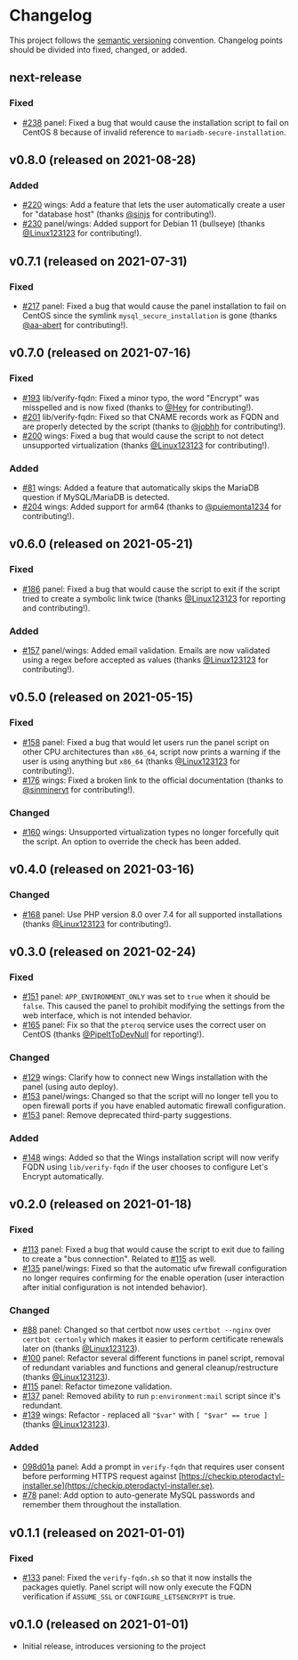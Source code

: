 # Changelog

This project follows the [semantic versioning](https://semver.org) convention. Changelog points should be divided into fixed, changed, or added.

## next-release

### Fixed

- [#238](https://github.com/vilhelmprytz/pterodactyl-installer/issues/238) panel: Fixed a bug that would cause the installation script to fail on CentOS 8 because of invalid reference to `mariadb-secure-installation`.

## v0.8.0 (released on 2021-08-28)

### Added

- [#220](https://github.com/vilhelmprytz/pterodactyl-installer/issues/220) wings: Add a feature that lets the user automatically create a user for "database host" (thanks [@sinjs](https://github.com/sinjs) for contributing!).
- [#230](https://github.com/vilhelmprytz/pterodactyl-installer/issues/230) panel/wings: Added support for Debian 11 (bullseye) (thanks [@Linux123123](https://github.com/Linux123123) for contributing!).

## v0.7.1 (released on 2021-07-31)

### Fixed

- [#217](https://github.com/vilhelmprytz/pterodactyl-installer/issues/217) panel: Fixed a bug that would cause the panel installation to fail on CentOS since the symlink `mysql_secure_installation` is gone (thanks [@aa-abert](https://github.com/aa-abert) for contributing!).

## v0.7.0 (released on 2021-07-16)

### Fixed

- [#193](https://github.com/vilhelmprytz/pterodactyl-installer/issues/193) lib/verify-fqdn: Fixed a minor typo, the word "Encrypt" was misspelled and is now fixed (thanks to [@Hey](https://github.com/Hey) for contributing!).
- [#201](https://github.com/vilhelmprytz/pterodactyl-installer/issues/201) lib/verify-fqdn: Fixed so that CNAME records work as FQDN and are properly detected by the script (thanks to [@jobhh](https://github.com/jobhh) for contributing!).
- [#200](https://github.com/vilhelmprytz/pterodactyl-installer/issues/200) wings: Fixed a bug that would cause the script to not detect unsupported virtualization (thanks [@Linux123123](https://github.com/Linux123123) for contributing!).

### Added

- [#81](https://github.com/vilhelmprytz/pterodactyl-installer/issues/81) wings: Added a feature that automatically skips the MariaDB question if MySQL/MariaDB is detected.
- [#204](https://github.com/vilhelmprytz/pterodactyl-installer/issues/204) wings: Added support for arm64 (thanks to [@puiemonta1234](https://github.com/puiemonta1234) for contributing!).

## v0.6.0 (released on 2021-05-21)

### Fixed

- [#186](https://github.com/vilhelmprytz/pterodactyl-installer/issues/186) panel: Fixed a bug that would cause the script to exit if the script tried to create a symbolic link twice (thanks [@Linux123123](https://github.com/Linux123123) for reporting and contributing!).

### Added

- [#157](https://github.com/vilhelmprytz/pterodactyl-installer/issues/157) panel/wings: Added email validation. Emails are now validated using a regex before accepted as values (thanks [@Linux123123](https://github.com/Linux123123) for contributing!).

## v0.5.0 (released on 2021-05-15)

### Fixed

- [#158](https://github.com/vilhelmprytz/pterodactyl-installer/issues/158) panel: Fixed a bug that would let users run the panel script on other CPU architectures than `x86_64`, script now prints a warning if the user is using anything but `x86_64` (thanks [@Linux123123](https://github.com/Linux123123) for contributing!).
- [#176](https://github.com/vilhelmprytz/pterodactyl-installer/pull/176) wings: Fixed a broken link to the official documentation (thanks to [@sinmineryt](https://github.com/sinmineryt) for contributing!).

### Changed

- [#160](https://github.com/vilhelmprytz/pterodactyl-installer/issues/160) wings: Unsupported virtualization types no longer forcefully quit the script. An option to override the check has been added.

## v0.4.0 (released on 2021-03-16)

### Changed

- [#168](https://github.com/vilhelmprytz/pterodactyl-installer/pull/168) panel: Use PHP version 8.0 over 7.4 for all supported installations (thanks [@Linux123123](https://github.com/Linux123123) for contributing!).

## v0.3.0 (released on 2021-02-24)

### Fixed

- [#151](https://github.com/vilhelmprytz/pterodactyl-installer/issues/151) panel: `APP_ENVIRONMENT_ONLY` was set to `true` when it should be `false`. This caused the panel to prohibit modifying the settings from the web interface, which is not intended behavior.
- [#165](https://github.com/vilhelmprytz/pterodactyl-installer/issues/165) panel: Fix so that the `pteroq` service uses the correct user on CentOS (thanks [@PipeItToDevNull](https://github.com/PipeItToDevNull) for reporting!).

### Changed

- [#129](https://github.com/vilhelmprytz/pterodactyl-installer/issues/129) wings: Clarify how to connect new Wings installation with the panel (using auto deploy).
- [#153](https://github.com/vilhelmprytz/pterodactyl-installer/pull/153) panel/wings: Changed so that the script will no longer tell you to open firewall ports if you have enabled automatic firewall configuration.
- [#153](https://github.com/vilhelmprytz/pterodactyl-installer/pull/153) panel: Remove deprecated third-party suggestions.

### Added

- [#148](https://github.com/vilhelmprytz/pterodactyl-installer/issues/148) wings: Added so that the Wings installation script will now verify FQDN using `lib/verify-fqdn` if the user chooses to configure Let's Encrypt automatically.

## v0.2.0 (released on 2021-01-18)

### Fixed

- [#113](https://github.com/vilhelmprytz/pterodactyl-installer/issues/113) panel: Fixed a bug that would cause the script to exit due to failing to create a "bus connection". Related to [#115](https://github.com/vilhelmprytz/pterodactyl-installer/issues/115) as well.
- [#135](https://github.com/vilhelmprytz/pterodactyl-installer/issues/135) panel/wings: Fixed so that the automatic ufw firewall configuration no longer requires confirming for the enable operation (user interaction after initial configuration is not intended behavior).

### Changed

- [#88](https://github.com/vilhelmprytz/pterodactyl-installer/issues/88) panel: Changed so that certbot now uses `certbot --nginx` over `certbot certonly` which makes it easier to perform certificate renewals later on (thanks [@Linux123123](https://github.com/Linux123123)).
- [#100](https://github.com/vilhelmprytz/pterodactyl-installer/pull/100) panel: Refactor several different functions in panel script, removal of redundant variables and functions and general cleanup/restructure (thanks [@Linux123123](https://github.com/Linux123123)).
- [#115](https://github.com/vilhelmprytz/pterodactyl-installer/issues/115) panel: Refactor timezone validation.
- [#137](https://github.com/vilhelmprytz/pterodactyl-installer/issues/137) panel: Removed ability to run `p:environment:mail` script since it's redundant.
- [#139](https://github.com/vilhelmprytz/pterodactyl-installer/pull/139) wings: Refactor - replaced all `"$var"` with `[ "$var" == true ]` (thanks [@Linux123123](https://github.com/Linux123123)).

### Added

- [098d01a](https://github.com/vilhelmprytz/pterodactyl-installer/commit/098d01a9729dffaf40e80077da2d7d51b42a197b) panel: Add a prompt in `verify-fqdn` that requires user consent before performing HTTPS request against [https://checkip.pterodactyl-installer.se](https://checkip.pterodactyl-installer.se).
- [#78](https://github.com/vilhelmprytz/pterodactyl-installer/issues/78) panel: Add option to auto-generate MySQL passwords and remember them throughout the installation.

## v0.1.1 (released on 2021-01-01)

### Fixed

- [#133](https://github.com/vilhelmprytz/pterodactyl-installer/issues/133) panel: Fixed the `verify-fqdn.sh` so that it now installs the packages quietly. Panel script will now only execute the FQDN verification if `ASSUME_SSL` or `CONFIGURE_LETSENCRYPT` is true.

## v0.1.0 (released on 2021-01-01)

- Initial release, introduces versioning to the project

